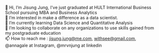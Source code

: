 👋 Hi, I’m Jisung Jung, I've just graduated at HULT International Business School pursuing MBA and Business Analytics <br>
👀 I’m interested in make a difference as a data scientist. <br>
🌱 I’m currently learning Data Science and Quantitative Analysis <br>
💞️ I’m looking to collaborate on any organizations to use skills gained from my postgraduate education <br>
📫 How to reach me : jisung.jung@me.com, withsee@gmail.com, @annagale at Instagram, @mrvnjung at linkedin <br>

